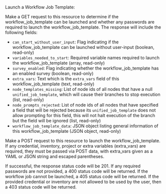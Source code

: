 Launch a Workflow Job Template:

Make a GET request to this resource to determine if the workflow_job_template
can be launched and whether any passwords are required to launch the
workflow_job_template. The response will include the following fields:

* `can_start_without_user_input`: Flag indicating if the workflow_job_template
  can be launched without user-input (boolean, read-only)
* `variables_needed_to_start`: Required variable names required to launch the
  workflow_job_template (array, read-only)
* `survey_enabled`: Flag indicating whether the workflow_job_template has an
  enabled survey (boolean, read-only)
* `extra_vars`: Text which is the `extra_vars` field of this workflow_job_template
  (text, read-only)
* `node_templates_missing`: List of node ids of all nodes that have a
  null `unified_job_template`, which will cause their branches to stop
  execution (list, read-only)
* `node_prompts_rejected`: List of node ids of all nodes that have
  specified a field that will be rejected because its  `unified_job_template`
  does not allow prompting for this field, this will not halt execution of
  the branch but the field will be ignored (list, read-only)
* `workflow_job_template_data`: JSON object listing general information of
  this workflow_job_template (JSON object, read-only)

Make a POST request to this resource to launch the workflow_job_template. If any
credential, inventory, project or extra variables (extra_vars) are required, they
must be passed via POST data, with extra_vars given as a YAML or JSON string and
escaped parentheses.

If successful, the response status code will be 201.  If any required passwords
are not provided, a 400 status code will be returned.  If the workflow job cannot
be launched, a 405 status code will be returned. If the provided credential or
inventory are not allowed to be used by the user, then a 403 status code will
be returned.
